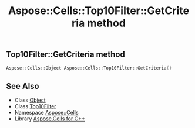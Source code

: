 ﻿---
title: Aspose::Cells::Top10Filter::GetCriteria method
linktitle: GetCriteria
second_title: Aspose.Cells for C++ API Reference
description: 'How to use GetCriteria method of Aspose::Cells::Top10Filter class in C++.'
type: docs
weight: 1300
url: /cpp/aspose.cells/top10filter/getcriteria/
---
## Top10Filter::GetCriteria method




```cpp
Aspose::Cells::Object Aspose::Cells::Top10Filter::GetCriteria()
```

## See Also

* Class [Object](../../object/)
* Class [Top10Filter](../)
* Namespace [Aspose::Cells](../../)
* Library [Aspose.Cells for C++](../../../)
